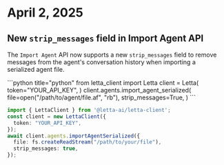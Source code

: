 # April 2, 2025

## New `strip_messages` field in Import Agent API

The `Import Agent` API now supports a new `strip_messages` field to remove messages from the agent's conversation history when importing a serialized agent file.

<CodeBlocks>
  ```python title="python"
  from letta_client import Letta
  client = Letta(
      token="YOUR_API_KEY",
  )
  client.agents.import_agent_serialized(
      file=open("/path/to/agent/file.af", "rb"),
      strip_messages=True,
  )
  ```

  ```typescript title="node.js"
  import { LettaClient } from '@letta-ai/letta-client';
  const client = new LettaClient({
    token: "YOUR_API_KEY",
  });
  await client.agents.importAgentSerialized({
    file: fs.createReadStream("/path/to/your/file"),
    strip_messages: true,
  });
  ```
</CodeBlocks>
